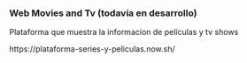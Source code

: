 <h3>Web Movies and Tv (todavía en desarrollo)</h3>
<p>Plataforma que muestra la informacion de películas y tv shows</p>
<p>https://plataforma-series-y-peliculas.now.sh/</p>
